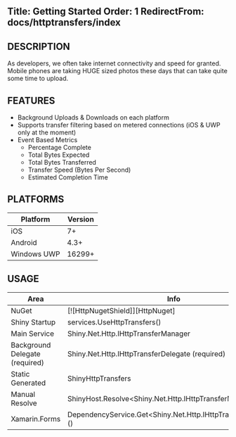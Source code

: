 Title: Getting Started
Order: 1
RedirectFrom: docs/httptransfers/index
---

## DESCRIPTION

As developers, we often take internet connectivity and speed for granted.  Mobile phones are taking HUGE sized photos these days that can take quite some time to upload.

## FEATURES

* Background Uploads & Downloads on each platform
* Supports transfer filtering based on metered connections (iOS & UWP only at the moment)
* Event Based Metrics
  * Percentage Complete
  * Total Bytes Expected
  * Total Bytes Transferred
  * Transfer Speed (Bytes Per Second)
  * Estimated Completion Time

## PLATFORMS

|Platform|Version|
|--------|-------|
iOS|7+
Android|4.3+
Windows UWP|16299+

## USAGE

|Area|Info|
|----|----|
|NuGet| [![HttpNugetShield]][HttpNuget] |
|Shiny Startup|services.UseHttpTransfers<YourHttpDelegate>()|
|Main Service|Shiny.Net.Http.IHttpTransferManager|
|Background Delegate (required)|Shiny.Net.Http.IHttpTransferDelegate (required)|
|Static Generated|ShinyHttpTransfers|
|Manual Resolve|ShinyHost.Resolve<Shiny.Net.Http.IHttpTransferManager>()|
|Xamarin.Forms|DependencyService.Get<Shiny.Net.Http.IHttpTransferManager>()|

<?! Include "../../nuget.md" /?>